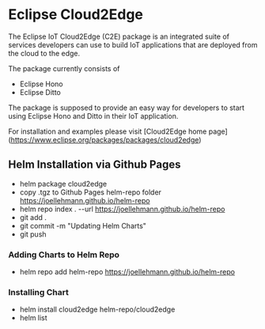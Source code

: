 # Eclipse Cloud2Edge

The Eclipse IoT Cloud2Edge (C2E) package is an integrated suite of services developers can use to build
IoT applications that are deployed from the cloud to the edge.

The package currently consists of

* Eclipse Hono
* Eclipse Ditto

The package is supposed to provide an easy way for developers to start using Eclipse Hono and Ditto in their
IoT application.

For installation and examples please visit [Cloud2Edge home page] (https://www.eclipse.org/packages/packages/cloud2edge)

## Helm Installation via Github Pages

* helm package cloud2edge
* copy .tgz to Github Pages helm-repo folder https://joellehmann.github.io/helm-repo
* helm repo index . --url https://joellehmann.github.io/helm-repo
* git add .
* git commit -m "Updating Helm Charts"
* git push

### Adding Charts to Helm Repo

* helm repo add helm-repo https://joellehmann.github.io/helm-repo

### Installing Chart

* helm install cloud2edge helm-repo/cloud2edge
* helm list
